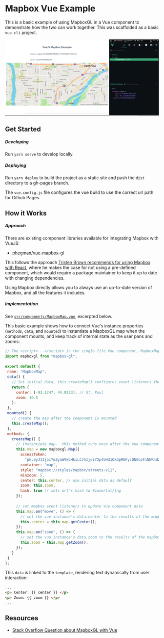 # Mapbox Vue Example  

This is a basic example of using MapboxGL in a Vue component to demonstrate how the two can work together.  This was scaffolded as a basic `vue-cli` project.

[![](docs/preview.png)](https://bfreeds.github.io/mapbox-vue-example/)  

## Get Started  
##### Developing  
Run `yarn serve` to develop locally.  

##### Deploying  
Run `yarn deploy` to build the project as a static site and push the `dist` directory to a gh-pages branch.  

The `vue.config.js` file configures the vue build to use the correct url path for Github Pages.  

## How it Works  
##### Approach
There are existing component libraries available for integrating Mapbox with VueJS:  
 - [phegman/vue-mapbox-gl](https://github.com/phegman/vue-mapbox-gl)  

 This follows the approach [Tristen Brown recommends for using Mapbox with React](https://blog.mapbox.com/mapbox-gl-js-react-764da6cc074a), where he makes the case for not using a pre-defined component, which would require a package maintainer to keep it up to date with changing dependencies.  
 
 Using Mapbox directly allows you to always use an up-to-date version of Mapbox, and all the features it includes.  
##### Implementation
 See [`src/components/MapboxMap.vue`](./src/components/MapboxMap.vue), excerpted below.  


 This basic example shows how to connect Vue's instance properties (`methods`, `data`, and `mounted`) to instantiate a MapboxGL map when the component mounts, and keep track of internal state as the user pans and zooms:  
 
 ```js
 // The <script>...</script> in the single file Vue component, MapboxMap.vue
 import mapboxgl from "mapbox-gl";

export default {
  name: "MapboxMap",
  data() {
    // Set initial data, this.createMap() configures event listeners that update data based on user interaction
    return {
      center: [-93.1247, 44.9323], // St. Paul
      zoom: 10.5
    };
  },
  mounted() {
    // create the map after the component is mounted
    this.createMap();
  },
  methods: {
    createMap() {
      // instantiate map.  this method runs once after the vue component is mounted to the dom
      this.map = new mapboxgl.Map({
        accessToken:
          "pk.eyJ1IjoiYmZyaWVkbHkiLCJhIjoiY2p4bHd1OXdpMGFycDN0bzFiNWR4d2VyNyJ9.3hQjvgyoPoCuRx-Hqr_BFQ",
        container: "map",
        style: "mapbox://styles/mapbox/streets-v11",
        minzoom: 5,
        center: this.center, // use initial data as default
        zoom: this.zoom,
        hash: true // sets url's hash to #zoom/lat/lng
      });

      // set mapbox event listeners to update Vue component data
      this.map.on("move", () => {
        // set the vue instance's data.center to the results of the mapbox instance method for getting the center
        this.center = this.map.getCenter();
      });
      this.map.on("zoom", () => {
        // set the vue instance's data.zoom to the results of the mapbox instance method for getting the zoom
        this.zoom = this.map.getZoom();
      });
    }
  }
};
 ```
 This `data` is linked to the `template`, rendering text dynamically from user interaction:  
 ```html
 ...
 <p> Center: {{ center }} </p>
 <p> Zoom: {{ zoom }} </p>
 ...
 ```

## Resources  
- [Stack Overflow Question about MapboxGL with Vue](https://stackoverflow.com/questions/39664953/mapbox-gl-in-a-vue-js-single-file-component-quasar-framework) 